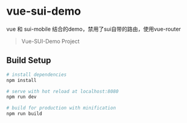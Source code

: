 # vue-sui-demo
vue 和 sui-mobile 结合的demo，禁用了sui自带的路由，使用vue-router

> Vue-SUI-Demo Project

## Build Setup

``` bash
# install dependencies
npm install

# serve with hot reload at localhost:8080
npm run dev

# build for production with minification
npm run build
